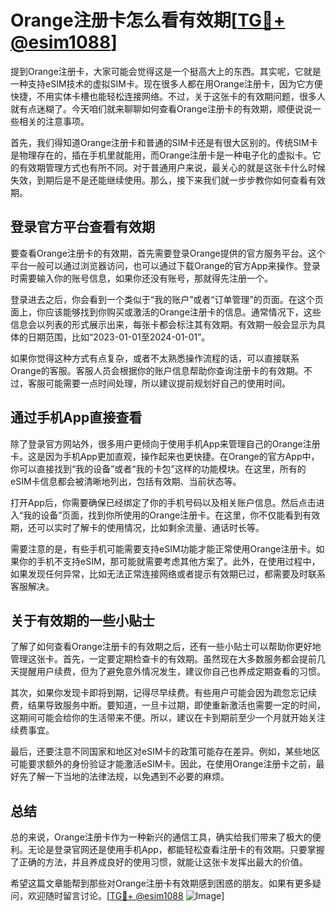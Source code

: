 # Orange注册卡怎么看有效期[[TG💪+ @esim1088](https://t.me/s/esim1088)]

提到Orange注册卡，大家可能会觉得这是一个挺高大上的东西。其实呢，它就是一种支持eSIM技术的虚拟SIM卡。现在很多人都在用Orange注册卡，因为它方便快捷，不用实体卡槽也能轻松连接网络。不过，关于这张卡的有效期问题，很多人就有点迷糊了。今天咱们就来聊聊如何查看Orange注册卡的有效期，顺便说说一些相关的注意事项。

首先，我们得知道Orange注册卡和普通的SIM卡还是有很大区别的。传统SIM卡是物理存在的，插在手机里就能用，而Orange注册卡是一种电子化的虚拟卡。它的有效期管理方式也有所不同。对于普通用户来说，最关心的就是这张卡什么时候失效，到期后是不是还能继续使用。那么，接下来我们就一步步教你如何查看有效期。

## 登录官方平台查看有效期

要查看Orange注册卡的有效期，首先需要登录Orange提供的官方服务平台。这个平台一般可以通过浏览器访问，也可以通过下载Orange的官方App来操作。登录时需要输入你的账号信息，如果你还没有账号，那就得先注册一个。

登录进去之后，你会看到一个类似于“我的账户”或者“订单管理”的页面。在这个页面上，你应该能够找到你购买或激活的Orange注册卡的信息。通常情况下，这些信息会以列表的形式展示出来，每张卡都会标注其有效期。有效期一般会显示为具体的日期范围，比如“2023-01-01至2024-01-01”。

如果你觉得这种方式有点复杂，或者不太熟悉操作流程的话，可以直接联系Orange的客服。客服人员会根据你的账户信息帮助你查询注册卡的有效期。不过，客服可能需要一点时间处理，所以建议提前规划好自己的使用时间。

## 通过手机App直接查看

除了登录官方网站外，很多用户更倾向于使用手机App来管理自己的Orange注册卡。这是因为手机App更加直观，操作起来也更快捷。在Orange的官方App中，你可以直接找到“我的设备”或者“我的卡包”这样的功能模块。在这里，所有的eSIM卡信息都会被清晰地列出，包括有效期、当前状态等。

打开App后，你需要确保已经绑定了你的手机号码以及相关账户信息。然后点击进入“我的设备”页面，找到你所使用的Orange注册卡。在这里，你不仅能看到有效期，还可以实时了解卡的使用情况，比如剩余流量、通话时长等。

需要注意的是，有些手机可能需要支持eSIM功能才能正常使用Orange注册卡。如果你的手机不支持eSIM，那可能就需要考虑其他方案了。此外，在使用过程中，如果发现任何异常，比如无法正常连接网络或者提示有效期已过，都需要及时联系客服解决。

## 关于有效期的一些小贴士

了解了如何查看Orange注册卡的有效期之后，还有一些小贴士可以帮助你更好地管理这张卡。首先，一定要定期检查卡的有效期。虽然现在大多数服务都会提前几天提醒用户续费，但为了避免意外情况发生，建议你自己也养成定期查看的习惯。

其次，如果你发现卡即将到期，记得尽早续费。有些用户可能会因为疏忽忘记续费，结果导致服务中断。要知道，一旦卡过期，即使重新激活也需要一定的时间，这期间可能会给你的生活带来不便。所以，建议在卡到期前至少一个月就开始关注续费事宜。

最后，还要注意不同国家和地区对eSIM卡的政策可能存在差异。例如，某些地区可能要求额外的身份验证才能激活eSIM卡。因此，在使用Orange注册卡之前，最好先了解一下当地的法律法规，以免遇到不必要的麻烦。

## 总结

总的来说，Orange注册卡作为一种新兴的通信工具，确实给我们带来了极大的便利。无论是登录官网还是使用手机App，都能轻松查看注册卡的有效期。只要掌握了正确的方法，并且养成良好的使用习惯，就能让这张卡发挥出最大的价值。

希望这篇文章能帮到那些对Orange注册卡有效期感到困惑的朋友。如果有更多疑问，欢迎随时留言讨论。[[TG💪+ @esim1088](https://t.me/s/esim1088) ![Image](https://i.postimg.cc/4NQfJmqS/Snipaste-2025-05-13-00-14-12.png)]